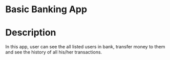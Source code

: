 # Basic Banking App

# Description
In this app, user can see the all listed users in bank, transfer money to them and see the history of all his/her transactions.

